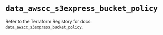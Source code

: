 # `data_awscc_s3express_bucket_policy`

Refer to the Terraform Registory for docs: [`data_awscc_s3express_bucket_policy`](https://registry.terraform.io/providers/hashicorp/awscc/0.70.0/docs/data-sources/s3express_bucket_policy).

